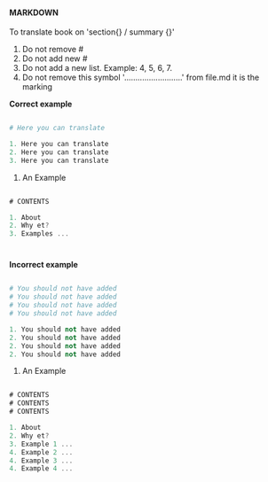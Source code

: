 #### MARKDOWN

To translate book on 'section{} / summary {}'
1. Do not remove # 
2. Do not add new # 
3. Do not add a new list. Example: 4, 5, 6, 7.
4. Do not remove this symbol '..........................' from file.md it is the marking

**Correct example**

```python

# Here you can translate

1. Here you can translate
2. Here you can translate
3. Here you can translate

``` 


1. An Example

```javascript

# CONTENTS

1. About
2. Why et?
3. Examples ... 

``` 

#

**Incorrect example**

```python

# You should not have added
# You should not have added
# You should not have added
# You should not have added

1. You should not have added
2. You should not have added
2. You should not have added
2. You should not have added

``` 


1. An Example

```javascript

# CONTENTS
# CONTENTS
# CONTENTS

1. About
2. Why et?
3. Example 1 ... 
4. Example 2 ... 
4. Example 3 ... 
4. Example 4 ... 

``` 


